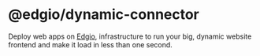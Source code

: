 # @edgio/dynamic-connector

Deploy web apps on [Edgio](https://edgio.co), infrastructure to run your big, dynamic website frontend and make it load in less than one second.